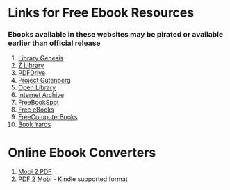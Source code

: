 # Links for Free Ebook Resources

### Ebooks available in these websites may be pirated or available earlier than official release

1. [Library Genesis]
2. [Z Library]
3. [PDFDrive]
4. [Project Gutenberg]
5. [Open Library]
6. [Internet Archive]
7. [FreeBookSpot]
8. [Free eBooks]
9. [FreeComputerBooks]
10. [Book Yards]

# Online Ebook Converters

1. [Mobi 2 PDF]
2. [PDF 2 Mobi] - Kindle supported format


[PDFDrive]: https://www.pdfdrive.com/
[Library Genesis]: http://libgen.rs/
[Z Library]: https://z-lib.org/
[Project Gutenberg]: http://www.gutenberg.org/
[Open Library]: https://openlibrary.org/
[Internet Archive]: https://archive.org/details/texts
[FreeBookSpot]: http://www.freebookspot.es/
[Free eBooks]: https://www.free-ebooks.net/
[FreeComputerBooks]: https://freecomputerbooks.com/
[Book Yards]: http://www.bookyards.com/en/welcome

[Mobi 2 PDF]: https://www.zamzar.com/convert/mobi-to-pdf/
[PDF 2 Mobi]: https://www.zamzar.com/convert/pdf-to-mobi/
[PDF 2 Epub]: https://www.zamzar.com/convert/pdf-to-epub/